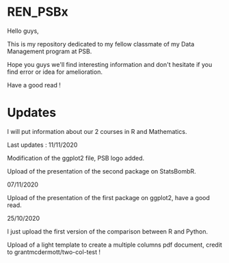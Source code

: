 # REN_PSBx

Hello guys, 

This is my repository dedicated to my fellow classmate of my Data Management program at PSB.

Hope you guys we'll find interesting information and don't hesitate if you find error or idea for amelioration. 

Have a good read !

# Updates

I will put information about our 2 courses in R and Mathematics.

Last updates : 11/11/2020

Modification of the ggplot2 file, PSB logo added.

Upload of the presentation of the second package on StatsBombR.

07/11/2020

Upload of the presentation of the first package on ggplot2, have a good read.

25/10/2020

I just upload the first version of the comparison between R and Python.

Upload of a light template to create a multiple columns pdf document, credit to grantmcdermott/two-col-test !
